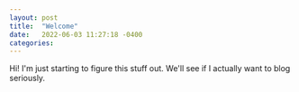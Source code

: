 ```yaml
---
layout: post
title:  "Welcome"
date:   2022-06-03 11:27:18 -0400
categories:
---
```

Hi! I'm just starting to figure this stuff out. We'll see if I actually want to
blog seriously.
